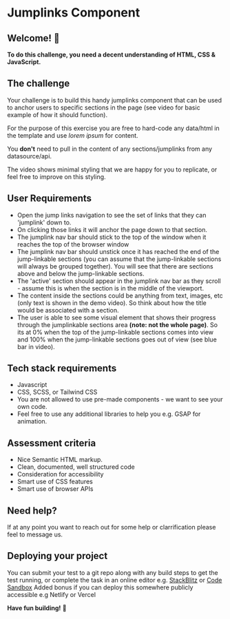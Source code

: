 # Jumplinks Component

## Welcome! 👋

**To do this challenge, you need a decent understanding of HTML, CSS & JavaScript.**

## The challenge

Your challenge is to build this handy jumplinks component that can be used to anchor users to specific sections in the page (see video for basic example of how it should function).

For the purpose of this exercise you are free to hard-code any data/html in the template and use *lorem ipsum* for content.

You **don't** need to pull in the content of any sections/jumplinks from any datasource/api.

The video shows minimal styling that we are happy for you to replicate, or feel free to improve on this styling.


## User Requirements

- Open the jump links navigation to see the set of links that they can 'jumplink' down to.
- On clicking those links it will anchor the page down to that section.
- The jumplink nav bar should stick to the top of the window when it reaches the top of the browser window
- The jumplink nav bar should unstick once it has reached the end of the jump-linkable sections (you can assume that the jump-linkable sections will always be grouped together).  You will see that there are sections above and below the jump-linkable sections.
- The 'active' section should appear in the jumplink nav bar as they scroll - assume this is when the section is in the middle of the viewport.
- The content inside the sections could be anything from text, images, etc (only text is shown in the demo video). So think about how the title would be associated with a section.
- The user is able to see some visual element that shows their progress through the jumplinkable sections area **(note: not the whole page)**.  So its at 0% when the top of the jump-linkable sections comes into view and 100% when the jump-linkable sections goes out of view (see blue bar in video).

## Tech stack requirements
- Javascript
- CSS, SCSS, or Tailwind CSS
- You are not allowed to use pre-made components - we want to see your own code.
- Feel free to use any additional libraries to help you e.g. GSAP for animation.

## Assessment criteria

- Nice Semantic HTML markup.
- Clean, documented, well structured code
- Consideration for accessibility  
- Smart use of CSS features
- Smart use of browser APIs

## Need help?

If at any point you want to reach out for some help or clarrification please feel to message us.


## Deploying your project

You can submit your test to a git repo along with any build steps to get the test running, or complete the task in an online editor e.g.  [StackBlitz](https://stackblitz.com/) or [Code Sandbox](https://codesandbox.io/)
Added bonus if you can deploy this somewhere publicly accessible e.g Netlify or Vercel 

**Have fun building!** 🚀
